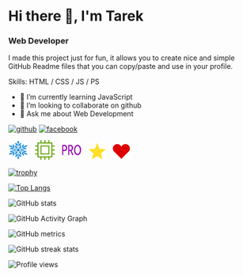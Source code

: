 
# Hi there 👋, I'm Tarek
### Web Developer


I made this project just for fun, it allows you to create nice and simple GitHub Readme files that you can copy/paste and use in your profile.

Skills: HTML / CSS / JS / PS

- 🌱 I’m currently learning JavaScript 
- 👯 I’m looking to collaborate on github 
- 💬 Ask me about Web Development 


[<img src='https://cdn.jsdelivr.net/npm/simple-icons@3.0.1/icons/github.svg' alt='github' height='40'>](https://github.com/tarekalways)  [<img src='https://cdn.jsdelivr.net/npm/simple-icons@3.0.1/icons/facebook.svg' alt='facebook' height='40'>](https://www.facebook.com/profile.php?id=100024818118898)  

<a href='https://archiveprogram.github.com/'><img src='https://raw.githubusercontent.com/acervenky/animated-github-badges/master/assets/acbadge.gif' width='40' height='40'></a> <a href='https://docs.github.com/en/developers'><img src='https://raw.githubusercontent.com/acervenky/animated-github-badges/master/assets/devbadge.gif' width='40' height='40'></a> <a href='https://github.com/pricing'><img src='https://raw.githubusercontent.com/acervenky/animated-github-badges/master/assets/pro.gif' width='40' height='40'></a> <a href='https://stars.github.com/'><img src='https://raw.githubusercontent.com/acervenky/animated-github-badges/master/assets/starbadge.gif' width='35' height='35'></a> <a href='https://docs.github.com/en/github/supporting-the-open-source-community-with-github-sponsors'><img src='https://raw.githubusercontent.com/acervenky/animated-github-badges/master/assets/sponsorbadge.gif' width='35' height='35'></a> 

[![trophy](https://github-profile-trophy.vercel.app/?username=tarekalways)](https://github.com/ryo-ma/github-profile-trophy)

[![Top Langs](https://github-readme-stats.vercel.app/api/top-langs/?username=tarekalways)](https://github.com/anuraghazra/github-readme-stats)

![GitHub stats](https://github-readme-stats.vercel.app/api?username=tarekalways&show_icons=true&count_private=true)  

![GitHub Activity Graph](https://activity-graph.herokuapp.com/graph?username=tarekalways)  

![GitHub metrics](https://metrics.lecoq.io/tarekalways)  

![GitHub streak stats](https://github-readme-streak-stats.herokuapp.com/?user=tarekalways)  

![Profile views](https://gpvc.arturio.dev/tarekalways)  
